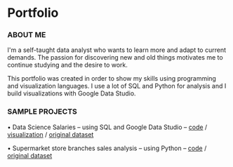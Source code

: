 # Portfolio

### ABOUT ME
I'm a self-taught data analyst who wants to learn more and adapt to current demands. The passion for discovering new and old things motivates me to continue studying and the desire to work. 

This portfolio was created in order to show my skills using programming and visualization languages. I use a lot of SQL and Python for analysis and I build visualizations with Google Data Studio.

### SAMPLE PROJECTS
• Data Science Salaries – using SQL and Google Data Studio – [code](https://github.com/camiladaltro/portfolio/tree/main/ds_salaries) / [visualization](https://datastudio.google.com/reporting/4f858b23-bce3-49d5-9962-16706972941c/page/jIE0C) / [original dataset](https://www.kaggle.com/datasets/ruchi798/data-science-job-salaries)

• Supermarket store branches sales analysis – using Python – [code](https://github.com/camiladaltro/portfolio/blob/main/stores_sales.ipynb) / [original dataset](https://www.kaggle.com/datasets/surajjha101/stores-area-and-sales-data)
